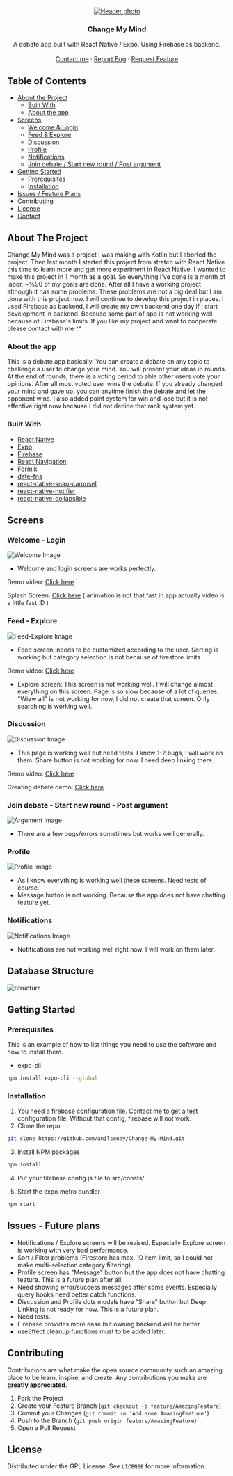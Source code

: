 <!-- Template by https://github.com/othneildrew/Best-README-Template -->

<br />
<p align="center">
  <a href="https://github.com/anilsenay/change-my-mind">
    <img src="https://i.ibb.co/7Yhn3wB/change-my-mind-min.png" alt="Header photo" >
  </a>

  <h3 align="center">Change My Mind</h3>

  <p align="center">
    A debate app built with React Native / Expo. Using Firebase as backend.
    <br />
    <br />
    <a href="https://twitter.com/anilsenay">Contact me</a>
    ·
    <a href="https://github.com/anilsenay/change-my-mind/issues">Report Bug</a>
    ·
    <a href="https://github.com/anilsenay/change-my-mind/issues">Request Feature</a>
  </p>
</p>



<!-- TABLE OF CONTENTS -->
## Table of Contents

* [About the Project](#about-the-project)
  * [Built With](#built-with)
  * [About the app](#about-the-app)
* [Screens](#screens)
   * [Welcome & Login](#welcome---login)
   * [Feed & Explore](#feed---explore)
   * [Discussion](#discussion)
   * [Profile](#profile)
   * [Notifications](#notifications)
   * [Join debate / Start new round / Post argument](#join-debate---start-new-round---post-argument)
* [Getting Started](#getting-started)
  * [Prerequisites](#prerequisites)
  * [Installation](#installation)
* [Issues / Feature Plans](#issues---future-plans)
* [Contributing](#contributing)
* [License](#license)
* [Contact](#contact)

<!-- ABOUT THE PROJECT -->
## About The Project

Change My Mind was a project I was making with Kotlin but I aborted the project. Then last month I started this project from stratch with React Native this time to learn more and get more experiment in React Native. I wanted to make this project in 1 month as a goal. So everything I've done is a month of labor. ~%90 of my goals are done. After all I have a working project although it has some problems. These problems are not a big deal but I am done with this project now. I will continue to develop this project in places. I used Firebase as backend, I will create my own backend one day if I start development in backend. Because some part of app is not working well because of Firebase's limits. If you like my project and want to cooperate please contact with me ^^

### About the app
This is a debate app basically. You can create a debate on any topic to challenge a user to change your mind. You will present your ideas in rounds. At the end of rounds, there is a voting period to able other users vote your opinions. After all most voted user wins the debate. If you already changed your mind and gave up, you can anytime finish the debate and let the opponent wins. I also added point system for win and lose but it is not effective right now because I did not decide that rank system yet.

### Built With
* [React Native](https://reactnative.dev/)
* [Expo](https://expo.io/)
* [Firebase](https://firebase.google.com/docs/web/setup)
* [React Navigation](https://reactnavigation.org/)
* [Formik](https://formik.org/docs/overview)
* [date-fns](date-fns.org/)
* [react-native-snap-carousel](https://github.com/archriss/react-native-snap-carousel)
* [react-native-notifier](https://github.com/seniv/react-native-notifier)
* [react-native-collapsible](https://github.com/oblador/react-native-collapsible)

<!-- GETTING STARTED -->
## Screens
### Welcome - Login
![Welcome Image](https://i.ibb.co/2KYQFqQ/welcome-login.png)
- Welcome and login screens are works perfectly.

Demo video: [Click here](https://drive.google.com/file/d/1Kcosp5uze11e0xhZt5tWPl0LJWrHPbSD/view?usp=sharing)

Splash Screen: [Click here](https://drive.google.com/file/d/1KcvfrHQXoFu0QfuEdTfUwP-Pj2NxSHnl/view?usp=sharing) ( animation is not that fast in app actually video is a little fast :D )

### Feed - Explore
![Feed-Explore Image](https://i.ibb.co/w4RwBk4/feed-explore.png)
- Feed screen: needs to be customized according to the user. Sorting is working but category selection is not because of firestore limits.

Demo video: [Click here](https://drive.google.com/file/d/1KsA7Q-_AAeMip_iyzapLDi5RQVHUa2ET/view?usp=sharing)

- Explore screen: This screen is not working well. I will change almost everything on this screen. Page is so slow because of a lot of queries. "Wiew all" is not working for now, I did not create that screen. Only searching is working well. 

### Discussion
![Discussion Image](https://i.ibb.co/K676TS3/discussion.png)
- This page is working well but need tests. I know 1-2 bugs, I will work on them. Share button is not working for now. I need deep linking there.

Demo video: [Click here](https://drive.google.com/file/d/1KohMshxDmxwgFd-W30sEk94v0ijUmnak/view?usp=sharing)

Creating debate demo: [Click here](https://drive.google.com/file/d/1KlGSO5hE4qgzadDrD--cefJys-8d9OUW/view?usp=sharing)

### Join debate - Start new round - Post argument
![Argument Image](https://i.ibb.co/2YKVt48/join.png)
- There are a few bugs/errors sometimes but works well generally.

### Profile
![Profile Image](https://i.ibb.co/KWWwn63/profile.png)
- As I know everything is working well these screens. Need tests of course.
- Message button is not working. Because the app does not have chatting feature yet.

### Notifications

![Notifications Image](https://i.ibb.co/9wr5rDG/Notifications.png)
- Notifications are not working well right now. I will work on them later.

<!-- DATABASE STRUCTURE -->
## Database Structure
![Structure](https://i.ibb.co/6DMVH0B/Frame-1-1.png)

<!-- GETTING STARTED -->
## Getting Started

### Prerequisites

This is an example of how to list things you need to use the software and how to install them.
* expo-cli
```sh
npm install expo-cli --global
```

### Installation

1. You need a firebase configuration file. Contact me to get a test configuration file. Without that config, firebase will not work.
2. Clone the repo
```sh
git clone https://github.com/anilsenay/Change-My-Mind.git
```
3. Install NPM packages
```sh
npm install
```
4. Put your filebase.config.js file to src/consts/

5. Start the expo metro bundler
```sh
npm start
```

<!-- Issues / Future plans -->
## Issues - Future plans

- Notifications / Explore screens will be revised. Especially Explore screen is working with very bad performance.
- Sort / Filter problems (Firestore has max. 10 item limit, so I could not make multi-selection category filtering)
- Profile screen has "Message" button but the app does not have chatting feature. This is a future plan after all.
- Need showing error/success messages after some events. Especially query hooks need better catch functions.
- Discussion and Profile dots modals have "Share" button but Deep Linking is not ready for now. This is a future plan.
- Need tests. 
- Firebase provides more ease but owning backend will be better.
- useEffect cleanup functions must to be added later.

<!-- CONTRIBUTING -->
## Contributing

Contributions are what make the open source community such an amazing place to be learn, inspire, and create. Any contributions you make are **greatly appreciated**.

1. Fork the Project
2. Create your Feature Branch (`git checkout -b feature/AmazingFeature`)
3. Commit your Changes (`git commit -m 'Add some AmazingFeature'`)
4. Push to the Branch (`git push origin feature/AmazingFeature`)
5. Open a Pull Request



<!-- LICENSE -->
## License

Distributed under the GPL License. See `LICENSE` for more information.
